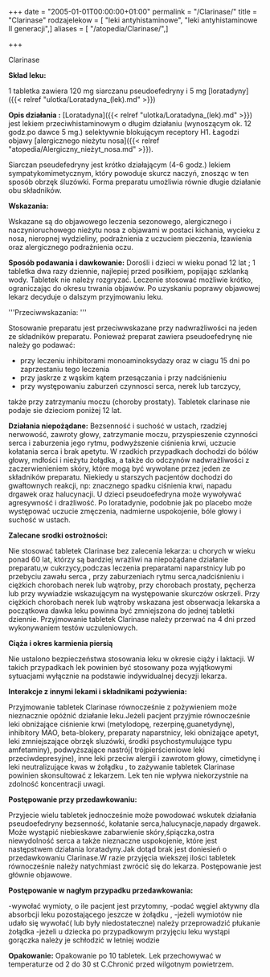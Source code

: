 +++
date = "2005-01-01T00:00:00+01:00"
permalink = "/Clarinase/"
title = "Clarinase"
rodzajelekow = [ "leki antyhistaminowe", "leki antyhistaminowe II generacji",]
aliases = [ "/atopedia/Clarinase/",]

+++

Clarinase

**Skład leku:**

1 tabletka zawiera 120 mg siarczanu pseudoefedryny i 5 mg [loratadyny]({{< relref "ulotka/Loratadyna_(lek).md" >}})

**Opis działania :** [Loratadyna]({{< relref "ulotka/Loratadyna_(lek).md" >}}) jest lekiem przeciwhistaminowym o długim działaniu (wynoszącym ok. 12 godz.po dawce 5 mg.) selektywnie blokującym receptory H1. Łagodzi objawy [alergicznego nieżytu nosa]({{< relref "atopedia/Alergiczny_nieżyt_nosa.md" >}}).

Siarczan pseudefedryny jest krótko działającym (4-6 godz.) lekiem sympatykomimetycznym, który powoduje skurcz naczyń, znosząc w ten sposób obrzęk śluzówki. Forma preparatu umożliwia równie długie działanie obu składników.

**Wskazania:**

Wskazane są do objawowego leczenia sezonowego, alergicznego i naczynioruchowego nieżytu nosa z objawami w postaci kichania, wycieku z nosa, nieropnej wydzieliny, podrażnienia z uczuciem pieczenia, łzawienia oraz alergicznego podrażnienia oczu.

**Sposób podawania i dawkowanie:** Dorośli i dzieci w wieku ponad 12 lat ; 1 tabletka dwa razy dziennie, najlepiej przed posiłkiem, popijając szklanką wody. Tabletek nie należy rozgryzać. Leczenie stosować możliwie krótko, ograniczając do okresu trwania objawów. Po uzyskaniu poprawy objawowej lekarz decyduje o dalszym przyjmowaniu leku.

'''Przeciwwskazania: '''

Stosowanie preparatu jest przeciwwskazane przy nadwrażliwości na jeden ze składników preparatu. Ponieważ preparat zawiera pseudoefedrynę nie należy go podawać:

-   przy leczeniu inhibitorami monoaminoksydazy oraz w ciagu 15 dni po zaprzestaniu tego leczenia
-   przy jaskrze z wąskim kątem przesączania i przy nadciśnieniu
-   przy występowaniu zaburzeń czynnosci serca, nerek lub tarczycy,

także przy zatrzymaniu moczu (choroby prostaty). Tabletek clarinase nie podaje sie dzieciom poniżej 12 lat.

**Działania niepożądane:** Bezsenność i suchość w ustach, rzadziej nerwowość, zawroty głowy, zatrzymanie moczu, przyspieszenie czynności serca i zaburzenia jego rytmu, podwyższenie ciśnienia krwi, uczucie kołatania serca i brak apetytu. W rzadkich przypadkach dochodzi do bólów głowy, mdłości i nieżytu żołądka, a także do odczynów nadwrażliwości z zaczerwienieniem skóry, które mogą być wywołane przez jeden ze składników preparatu. Niekiedy u starszych pacjentów dochodzi do gwałtownych reakcji, np: znacznego spadku ciśnienia krwi, napadu drgawek oraz halucynacji. U dzieci pseudoefedryna może wywoływać agresywność i drażliwość. Po loratadynie, podobnie jak po placebo może występować uczucie zmęczenia, nadmierne uspokojenie, bóle głowy i suchość w ustach.

**Zalecane srodki ostrożności:**

Nie stosować tabletek Clarinase bez zalecenia lekarza: u chorych w wieku ponad 60 lat, którzy są bardziej wrażliwi na niepożądane działanie preparatu,w cukrzycy,podczas leczenia preparatami naparstnicy lub po przebyciu zawału serca , przy zaburzeniach rytmu serca,nadciśnieniu i ciężkich chorobach nerek lub wątroby, przy chorobach prostaty, pęcherza lub przy wywiadzie wskazującym na występowanie skurczów oskrzeli. Przy ciężkich chorobach nerek lub wątroby wskazana jest obserwacja lekarska a początkowa dawka leku powinna być zmniejszona do jednej tabletki dziennie. Przyjmowanie tabletek Clarinase należy przerwać na 4 dni przed wykonywaniem testów uczuleniowych.

**Ciąża i okres karmienia piersią**

Nie ustalono bezpieczeństwa stosowania leku w okresie ciąży i laktacji. W takich przypadkach lek powinien być stosowany poza wyjątkowymi sytuacjami wyłącznie na podstawie indywidualnej decyzji lekarza.

**Interakcje z innymi lekami i składnikami pożywienia:**

Przyjmowanie tabletek Clarinase równocześnie z pożywieniem może nieznacznie opóźnić działanie leku.Jeżeli pacjent przyjmie równocześnie leki obniżające ciśnienie krwi (metylodopę, rezerpinę,guanetydynę), inhibitory MAO, beta-blokery, preparaty naparstnicy, leki obniżające apetyt, leki zmniejszające obrzęk sluzówki, środki psychostymulujące typu amfetaminy), podwyższające nastrój( trójpierścieniowe leki przeciwdepresyjne), inne leki przeciw alergii i zawrotom głowy, cimetidynę i leki neutralizujące kwas w żołądku , to zażywanie tabletek Clarinase powinien skonsultować z lekarzem. Lek ten nie wpływa niekorzystnie na zdolność koncentracji uwagi.

**Postępowanie przy przedawkowaniu:**

Przyjecie wielu tabletek jednocześnie może powodować wskutek działania pseudoefedryny bezsenność, kołatanie serca,halucynacje,napady drgawek. Może wystąpić niebieskawe zabarwienie skóry,śpiączka,ostra niewydolność serca a także nieznaczne uspokojenie, które jest następstwem działania loratadyny.Jak dotąd brak jest doniesień o przedawkowaniu Clarinase.W razie przyjęcia wiekszej ilości tabletek równocześnie należy natychmiast zwrócić się do lekarza. Postępowanie jest głównie objawowe.

**Postępowanie w nagłym przypadku przedawkowania:**

-wywołać wymioty, o ile pacjent jest przytomny, -podać węgiel aktywny dla absorbcji leku pozostającego jeszcze w żołądku , -jeżeli wymiotów nie udało się wywołać( lub były niedostateczne) należy przeprowadzić płukanie żołądka -jeżeli u dziecka po przypadkowym przyjęciu leku wystąpi gorączka należy je schłodzić w letniej wodzie

**Opakowanie:** Opakowanie po 10 tabletek. Lek przechowywać w temperaturze od 2 do 30 st C.Chronić przed wilgotnym powietrzem.
